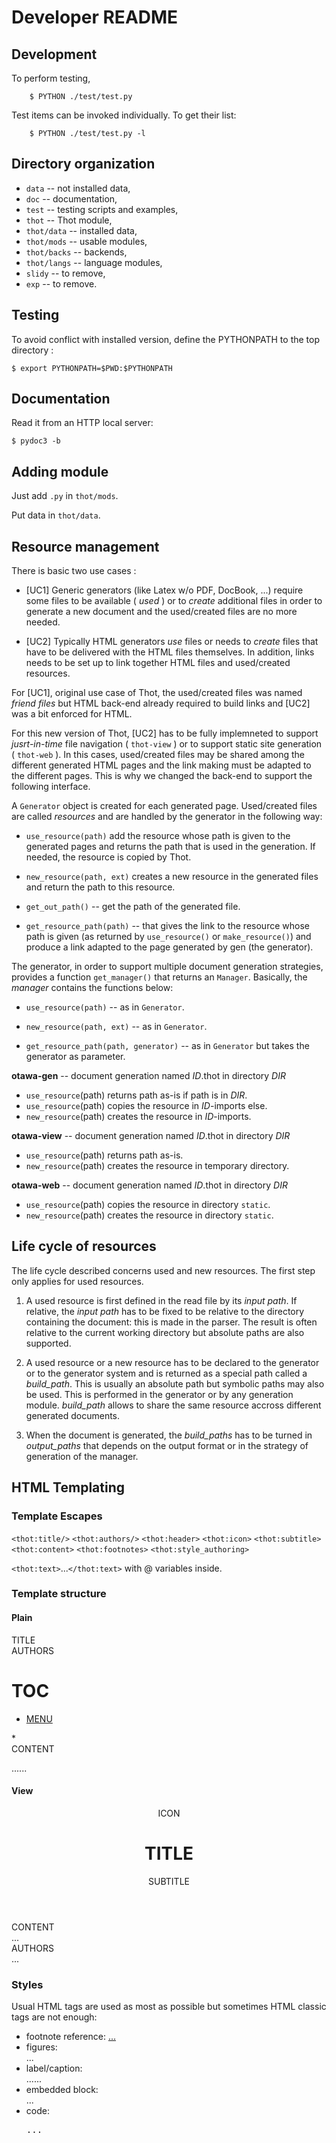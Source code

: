 # Developer README


## Development

To perform testing,
```
	$ PYTHON ./test/test.py
```

Test items can be invoked individually. To get their list:
```
	$ PYTHON ./test/test.py -l
```


## Directory organization

  * `data` -- not installed data,
  * `doc` -- documentation,
  * `test` -- testing scripts and examples,
  * `thot` -- Thot module,
  * `thot/data` -- installed data,
  * `thot/mods` -- usable modules,
  * `thot/backs` -- backends,
  * `thot/langs` -- language modules,
  * `slidy` -- to remove,
  * `exp` -- to remove.


## Testing

To avoid conflict with installed version, define the PYTHONPATH to the
top directory :

```
$ export PYTHONPATH=$PWD:$PYTHONPATH
```

## Documentation

Read it from an HTTP local server:
```
$ pydoc3 -b
```

## Adding module

Just add `.py` in `thot/mods`.

Put data in `thot/data`.


## Resource management

There is basic two use cases :

* [UC1] Generic generators (like Latex w/o PDF, DocBook, ...) require some files to be available ( _used_ ) or to _create_ additional files in order to generate a new document and the used/created files are no more needed.

* [UC2] Typically HTML generators _use_ files or needs to _create_ files that have to be delivered with the HTML files themselves. In addition, links needs to be set up to link together HTML files and used/created resources.

For [UC1], original use case of Thot, the used/created files was named _friend files_ but HTML back-end already required to build links and [UC2] was a bit enforced for HTML.

For this new version of Thot, [UC2] has to be fully implemneted to support _jusrt-in-time_ file navigation ( ``thot-view`` ) or to support static site generation ( ``thot-web`` ). In this cases, used/created files may be shared among the different generated HTML pages and the link making must be adapted to the different pages. This is why we changed the back-end to support the following interface.

A ``Generator`` object is created for each generated page. Used/created files are called _resources_ and are handled by the generator in the following way:

  * ``use_resource(path)`` add the resource whose path is given to the generated pages and returns the path that is used in the generation. If needed, the resource is copied by Thot.

  * ``new_resource(path, ext)`` creates a new resource in the generated files and return the path to this resource.

  * ``get_out_path()`` -- get the path of the generated file.

  * ``get_resource_path(path)`` -- that gives the link to the resource whose path is given (as returned by ``use_resource()`` or ``make_resource()``) and produce a link adapted to the page generated by gen (the generator).


The generator, in order to support multiple document generation strategies, provides a function ``get_manager()`` that returns an ``Manager``. Basically, the _manager_ contains the functions below:

  * ``use_resource(path)`` -- as in ``Generator``.

  * ``new_resource(path, ext)`` -- as in ``Generator``.

  * ``get_resource_path(path, generator)`` -- as in ``Generator`` but takes the generator as parameter.

**otawa-gen** -- document generation named _ID_.thot in directory _DIR_
  * ``use_resource``(path) returns path as-is if path is in _DIR_.
  * ``use_resource``(path) copies the resource in _ID_-imports else.
  * ``new_resource``(path) creates the resource in _ID_-imports.

**otawa-view** -- document generation named _ID_.thot in directory _DIR_
  * ``use_resource``(path) returns path as-is.
  * ``new_resource``(path) creates the resource in temporary directory.

**otawa-web** -- document generation named _ID_.thot in directory _DIR_
  * ``use_resource``(path) copies the resource in directory ``static``.
  * ``new_resource``(path) creates the resource in directory ``static``.


## Life cycle of resources

The life cycle described concerns used and new resources. The first step only applies for used resources.

1. A used resource is first defined in the read file by its _input path_. If relative, the _input path_ has to be fixed to be relative to the directory containing the document: this is made in the parser. The result is often relative to the current working directory but absolute paths are also supported.

2. A used resource or a new resource has to be declared to the generator or to the generator system and is returned as a special path called a _build_path_. This is usually an absolute path but symbolic paths may also be used. This is performed in the generator or by any generation module. _build_path_ allows to share the same resource accross different generated documents.

3. When the document is generated, the _build_paths_ has to be turned in _output_paths_ that depends on the output format or in the strategy of generation of the manager.


## HTML Templating

### Template Escapes

`<thot:title/>`
`<thot:authors/>`
`<thot:header>`
`<thot:icon>`
`<thot:subtitle>`
`<thot:content>`
`<thot:footnotes>`
`<thot:style_authoring>`

`<thot:text>`...`</thot:text>` with @ variables inside.

### Template structure

#### Plain

<body><div class="main">
	<div class="header">
		<div class="title">TITLE</div>
		<div class="authors">AUTHORS</div>
	</div>
	<div class="toc">
		<h1>TOC</h1>
		<ul class="toc"><li><a href="...">MENU</a></li></ul>*
	</div>
	<div class="page">
		CONTENT
		<div class="footnotes">
			<p class="footnote"><a class="footnumber" name="...">...</a>...</p>
		</div>
	</div>
</div></body>


#### View

<body>
	<header>
		ICON
		<h1>TITLE</h1>
		SUBTITLE
	</header>
	<main>
		CONTENT
		<div class="footnotes">
		...
		</div>
	</main>
	<footer>
		<div class="authors">AUTHORS</div>
		<div class="tool-authors">...</div>
	</footer>
</body>


### Styles

Usual HTML tags are used as most as possible but sometimes HTML classic tags are not enough:

* footnote reference: <a class="footnumber" href="...">...</a>
* figures: <div class="figure">...</div>
* label/caption: <div class="label"><a name="..." class="label-ref">...</a>...</div>
* embedded block: <div class="BLOCK">...</div>
* code: <pre class="code">...</pre>









